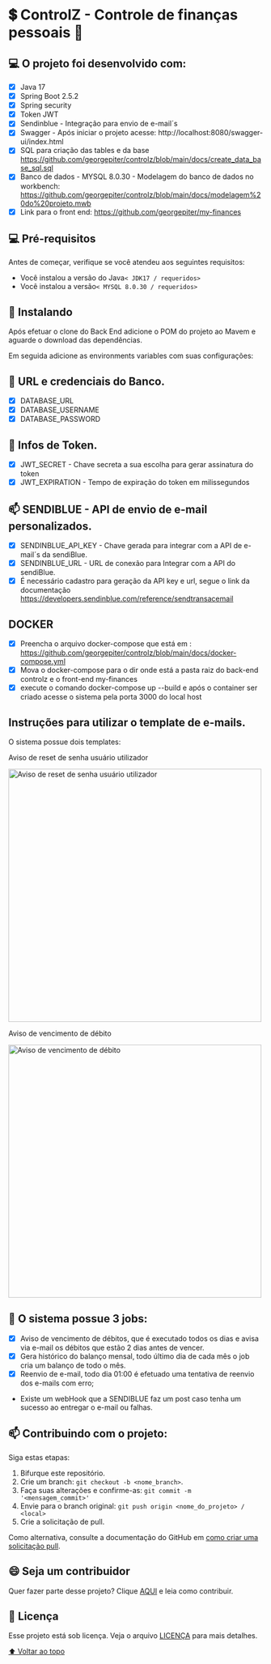 # :heavy_dollar_sign: ControlZ - Controle de finanças pessoais :pig:

## 💻 O projeto foi desenvolvido com:

- [x] Java 17
- [x] Spring Boot 2.5.2
- [x] Spring security
- [x] Token JWT
- [x] Sendinblue - Integração para envio de e-mail´s
- [x] Swagger - Após iniciar o projeto acesse: http://localhost:8080/swagger-ui/index.html
- [x] SQL para criação das tables e da base https://github.com/georgepiter/controlz/blob/main/docs/create_data_base_sql.sql
- [x] Banco de dados - MYSQL 8.0.30 - Modelagem do banco de dados no workbench: https://github.com/georgepiter/controlz/blob/main/docs/modelagem%20do%20projeto.mwb
- [x] Link para o front end: https://github.com/georgepiter/my-finances

## 💻 Pré-requisitos

Antes de começar, verifique se você atendeu aos seguintes requisitos:

* Você instalou a versão do Java`< JDK17 / requeridos>`
* Você instalou a versão`< MYSQL 8.0.30 / requeridos>`

## 🚀 Instalando

Após efetuar o clone do Back End adicione o POM do projeto ao Mavem e aguarde o download das dependências.

Em seguida adicione as environments variables com suas configurações:

## :key: URL e credenciais do Banco. 
- [x] DATABASE_URL
- [x] DATABASE_USERNAME
- [x] DATABASE_PASSWORD

## :link: Infos de Token.
- [x] JWT_SECRET - Chave secreta a sua escolha para gerar assinatura do token 
- [x] JWT_EXPIRATION - Tempo de expiração do token em milissegundos 

## :mailbox: SENDIBLUE - API de envio de e-mail personalizados.
- [x] SENDINBLUE_API_KEY - Chave gerada para integrar com a API de e-mail´s da sendiBlue.
- [x] SENDINBLUE_URL - URL de conexão para Integrar com a API do sendiBlue. 
- [x] É necessário cadastro para geração da API key e url, segue o link da documentação https://developers.sendinblue.com/reference/sendtransacemail

## DOCKER
- [x] Preencha o arquivo docker-compose que está em : https://github.com/georgepiter/controlz/blob/main/docs/docker-compose.yml
- [x] Mova o docker-compose para o dir onde está a pasta raiz do back-end controlz e o front-end my-finances 
- [x] execute o comando docker-compose up --build e após o container ser criado acesse o sistema pela porta 3000 do local host

## Instruções para utilizar o template de e-mails.

O sistema possue dois templates:

Aviso de reset de senha usuário utilizador

<img src="https://user-images.githubusercontent.com/68233141/231508158-f8d2cf4b-65e0-4523-af3b-bb6b9737a23a.png" alt="Aviso de reset de senha usuário utilizador" width="500" />

Aviso de vencimento de débito

<img src="https://user-images.githubusercontent.com/68233141/231507544-89f15db0-0e75-4b03-bd96-eaf191ab7499.png" alt="Aviso de vencimento de débito" width="500" />

## :moyai: O sistema possue 3 jobs:

- [x] Aviso de vencimento de débitos, que é executado todos os dias e avisa via e-mail os débitos que estão 2 dias antes de vencer.
- [x] Gera histórico do balanço mensal, todo último dia de cada mês o job cria um balanço de todo o mês.
- [x] Reenvio de e-mail, todo dia 01:00 é efetuado uma tentativa de reenvio dos e-mails com erro;

- Existe um webHook que a SENDIBLUE faz um post caso tenha um sucesso ao entregar o e-mail ou falhas.

## 📫 Contribuindo com o projeto:

Siga estas etapas:

1. Bifurque este repositório.
2. Crie um branch: `git checkout -b <nome_branch>`.
3. Faça suas alterações e confirme-as: `git commit -m '<mensagem_commit>'`
4. Envie para o branch original: `git push origin <nome_do_projeto> / <local>`
5. Crie a solicitação de pull.

Como alternativa, consulte a documentação do GitHub em [como criar uma solicitação pull](https://help.github.com/en/github/collaborating-with-issues-and-pull-requests/creating-a-pull-request).

## 😄 Seja um contribuidor<br>

Quer fazer parte desse projeto? Clique [AQUI](CONTRIBUTING.md) e leia como contribuir.

## 📝 Licença

Esse projeto está sob licença. Veja o arquivo [LICENÇA](LICENSE.md) para mais detalhes.

[⬆ Voltar ao topo](https://github.com/georgepiter/controlz)<br>
